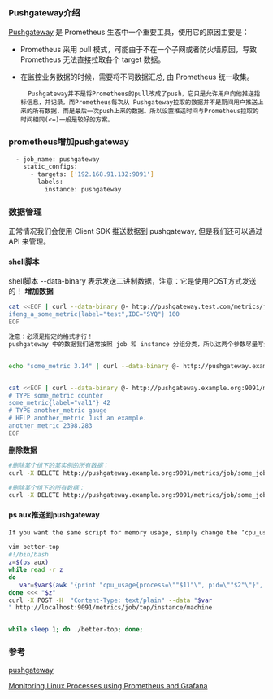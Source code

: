

### Pushgateway介绍



[Pushgateway](https://github.com/prometheus/pushgateway) 是 Prometheus 生态中一个重要工具，使用它的原因主要是：

- Prometheus 采用 pull 模式，可能由于不在一个子网或者防火墙原因，导致 Prometheus 无法直接拉取各个 target 数据。

- 在监控业务数据的时候，需要将不同数据汇总, 由 Prometheus 统一收集。

		Pushgateway并不是将Prometheus的pull改成了push，它只是允许用户向他推送指标信息，并记录。而Prometheus每次从 Pushgateway拉取的数据并不是期间用户推送上来的所有数据，而是最后一次push上来的数据。所以设置推送时间与Prometheus拉取的时间相同(<=)一般是较好的方案。

### prometheus增加pushgateway

```bash
  - job_name: pushgateway
    static_configs:
      - targets: ['192.168.91.132:9091']
        labels:
          instance: pushgateway
```

### 数据管理

正常情况我们会使用 Client SDK 推送数据到 pushgateway, 但是我们还可以通过 API 来管理。

#### shell脚本

shell脚本 --data-binary 表示发送二进制数据，注意：它是使用POST方式发送的！ 
**增加数据**

```bash
cat <<EOF | curl --data-binary @- http://pushgateway.test.com/metrics/job/some_job/instance/some_instance
ifeng_a_some_metric{label="test",IDC="SYQ"} 100
EOF

注意：必须是指定的格式才行！ 
pushgateway 中的数据我们通常按照 job 和 instance 分组分类，所以这两个参数尽量写全


echo "some_metric 3.14" | curl --data-binary @- http://pushgateway.example.org:9091/metrics/job/some_job


cat <<EOF | curl --data-binary @- http://pushgateway.example.org:9091/metrics/job/some_job/instance/some_instance
# TYPE some_metric counter
some_metric{label="val1"} 42
# TYPE another_metric gauge
# HELP another_metric Just an example.
another_metric 2398.283
EOF
```

**删除数据**

```bash
#删除某个组下的某实例的所有数据：
curl -X DELETE http://pushgateway.example.org:9091/metrics/job/some_job/instance/some_instance

#删除某个组下的所有数据：
curl -X DELETE http://pushgateway.example.org:9091/metrics/job/some_job
```

#### ps aux推送到pushgateway

```bash
If you want the same script for memory usage, simply change the ‘cpu_usage’ label to ‘memory_usage’ and the $3z to $4z

vim better-top 
#!/bin/bash
z=$(ps aux)
while read -r z
do
   var=$var$(awk '{print "cpu_usage{process=\""$11"\", pid=\""$2"\"}", $3z}');
done <<< "$z"
curl -X POST -H  "Content-Type: text/plain" --data "$var
" http://localhost:9091/metrics/job/top/instance/machine


while sleep 1; do ./better-top; done;
```



### 参考

[pushgateway](https://www.cnblogs.com/xiao987334176/p/9933963.html)

[Monitoring Linux Processes using Prometheus and Grafana](https://medium.com/schkn/monitoring-linux-processes-using-prometheus-and-grafana-113b3e271971)